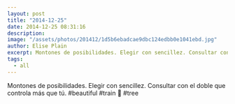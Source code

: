 ```yaml
---
layout: post
title: "2014-12-25"
date: 2014-12-25 08:31:16
description: 
image: "/assets/photos/201412/1d5b6ebadcae9dbc124edbb0e1041ebd.jpg"
author: Elise Plain
excerpt: Montones de posibilidades. Elegir con sencillez. Consultar con el doble que controla más que tú. #beautiful #train 🍊 #tree
tags: 
  - all
---
```


Montones de posibilidades. Elegir con sencillez. Consultar con el doble que controla más que tú. #beautiful #train 🍊 #tree
<p></p>
